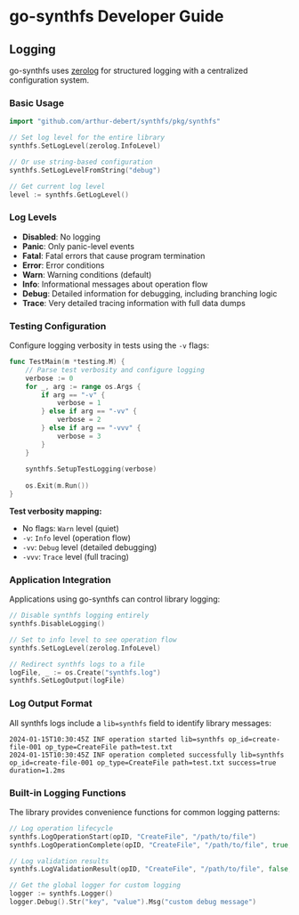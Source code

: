 # go-synthfs Developer Guide

## Logging

go-synthfs uses [zerolog](https://github.com/rs/zerolog) for structured logging with a centralized configuration system.

### Basic Usage

```go
import "github.com/arthur-debert/synthfs/pkg/synthfs"

// Set log level for the entire library
synthfs.SetLogLevel(zerolog.InfoLevel)

// Or use string-based configuration
synthfs.SetLogLevelFromString("debug")

// Get current log level
level := synthfs.GetLogLevel()
```

### Log Levels

- **Disabled**: No logging
- **Panic**: Only panic-level events  
- **Fatal**: Fatal errors that cause program termination
- **Error**: Error conditions
- **Warn**: Warning conditions (default)
- **Info**: Informational messages about operation flow
- **Debug**: Detailed information for debugging, including branching logic
- **Trace**: Very detailed tracing information with full data dumps

### Testing Configuration

Configure logging verbosity in tests using the `-v` flags:

```go
func TestMain(m *testing.M) {
    // Parse test verbosity and configure logging
    verbose := 0
    for _, arg := range os.Args {
        if arg == "-v" {
            verbose = 1
        } else if arg == "-vv" {
            verbose = 2  
        } else if arg == "-vvv" {
            verbose = 3
        }
    }
    
    synthfs.SetupTestLogging(verbose)
    
    os.Exit(m.Run())
}
```

**Test verbosity mapping:**

- No flags: `Warn` level (quiet)
- `-v`: `Info` level (operation flow)
- `-vv`: `Debug` level (detailed debugging)
- `-vvv`: `Trace` level (full tracing)

### Application Integration

Applications using go-synthfs can control library logging:

```go
// Disable synthfs logging entirely
synthfs.DisableLogging()

// Set to info level to see operation flow
synthfs.SetLogLevel(zerolog.InfoLevel)

// Redirect synthfs logs to a file
logFile, _ := os.Create("synthfs.log")
synthfs.SetLogOutput(logFile)
```

### Log Output Format

All synthfs logs include a `lib=synthfs` field to identify library messages:

```
2024-01-15T10:30:45Z INF operation started lib=synthfs op_id=create-file-001 op_type=CreateFile path=test.txt
2024-01-15T10:30:45Z INF operation completed successfully lib=synthfs op_id=create-file-001 op_type=CreateFile path=test.txt success=true duration=1.2ms
```

### Built-in Logging Functions

The library provides convenience functions for common logging patterns:

```go
// Log operation lifecycle
synthfs.LogOperationStart(opID, "CreateFile", "/path/to/file")
synthfs.LogOperationComplete(opID, "CreateFile", "/path/to/file", true, duration)

// Log validation results  
synthfs.LogValidationResult(opID, "CreateFile", "/path/to/file", false, "file already exists")

// Get the global logger for custom logging
logger := synthfs.Logger()
logger.Debug().Str("key", "value").Msg("custom debug message")
```
